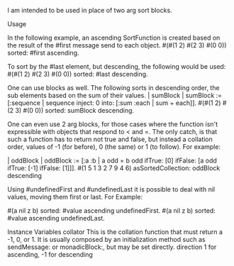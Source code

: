I am intended to be used in place of two arg sort blocks.UsageIn the following example, an ascending SortFunction is created based on the result of the #first message send to each object.#(#(1 2) #(2 3) #(0 0)) sorted: #first ascending.To sort by the #last element, but descending, the following would be used:#(#(1 2) #(2 3) #(0 0)) sorted: #last descending.One can use blocks as well. The following sorts in descending order, the sub elements based on the sum of their values.| sumBlock |sumBlock := [:sequence | sequence inject: 0 into: [:sum :each | sum + each]].#(#(1 2) #(2 3) #(0 0)) sorted: sumBlock descending.One can even use 2 arg blocks, for those cases where the function isn't expressible with objects that respond to < and =. The only catch, is that such a function has to return not true and false, but instead a collation order, values of -1 (for before), 0 (the same) or 1 (to follow). For example:| oddBlock |oddBlock :=		[:a :b |		a odd = b odd ifTrue: [0] ifFalse: [a odd ifTrue: [-1] ifFalse: [1]]].#(1 5 1 3 2 7 9 4 6) asSortedCollection: oddBlock descendingUsing #undefinedFirst and #undefinedLast it is possible to deal with nil values, moving them first or last. For Example:#(a nil z b) sorted: #value ascending undefinedFirst.#(a nil z b) sorted: #value ascending undefinedLast.Instance Variables	collator	<BlockClosure>	This is the collation function that must return a -1, 0, or 1. It is usually composed by an initialization method such as sendMessage: or monadicBlock:, but may be set directly.	direction	<SmallInteger>	1 for ascending, -1 for descending